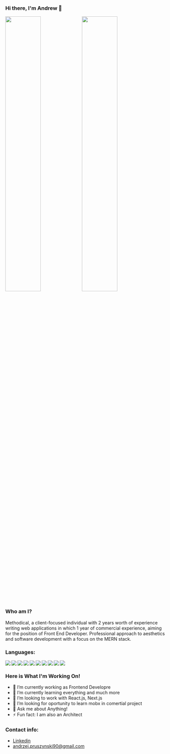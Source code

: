 ### Hi there, I'm Andrew :vulcan_salute:

<img align="left" width="47%" src="https://github-readme-stats.vercel.app/api?username=pruszynskia&show_icons=true&theme=radical" />
<img width="47%" src="https://github-readme-stats.vercel.app/api/top-langs/?username=pruszynskia&layout=compact&theme=radical" />
<br />

### Who am I?

Methodical, a client-focused individual with 2 years worth of experience writing web applications in which 1 year of commercial experience, aiming for the position of Front End Developer. Professional approach to aesthetics and software development with a focus on the MERN stack.

### Languages:

<img align="left" src="https://img.shields.io/badge/react-%2320232a.svg?style=for-the-badge&logo=react&logoColor=%2361DAFB" />
<img align="left" src="https://img.shields.io/badge/javascript-%23323330.svg?style=for-the-badge&logo=javascript&logoColor=%23F7DF1E" />
<img align="left" src="https://img.shields.io/badge/typescript-%23007ACC.svg?style=for-the-badge&logo=typescript&logoColor=white" />
<img align="left" src="https://img.shields.io/badge/html5-%23E34F26.svg?style=for-the-badge&logo=html5&logoColor=white" />
<img align="left" src="https://img.shields.io/badge/css3-%231572B6.svg?style=for-the-badge&logo=css3&logoColor=white" />
<img align="left" src="https://img.shields.io/badge/Next-black?style=for-the-badge&logo=next.js&logoColor=white" />
<img align="left" src="https://img.shields.io/badge/node.js-6DA55F?style=for-the-badge&logo=node.js&logoColor=white" />
<img align="left" src="https://img.shields.io/badge/redux-%23593d88.svg?style=for-the-badge&logo=redux&logoColor=white" />
<img align="left" src="https://img.shields.io/badge/github-%23121011.svg?style=for-the-badge&logo=github&logoColor=white" />
<img src="https://img.shields.io/badge/-jest-%23C21325?style=for-the-badge&logo=jest&logoColor=white" />
<br />

### Here is What I'm Working On!

- 🔭 I’m currently working as Frontend Developre
- 🌱 I’m currently learning everything and much more
- 👯 I’m looking to work with React.js, Next.js
- 🤔 I’m looking for oportunity to learn mobx in comertial project
- 💬 Ask me about Anything!
- ⚡ Fun fact: I am also an Architect

### Contact info:

- [Linkedin](https://www.linkedin.com/in/andrzej-pruszy%C5%84ski/)
- andrzej.pruszynski90@gmail.com





